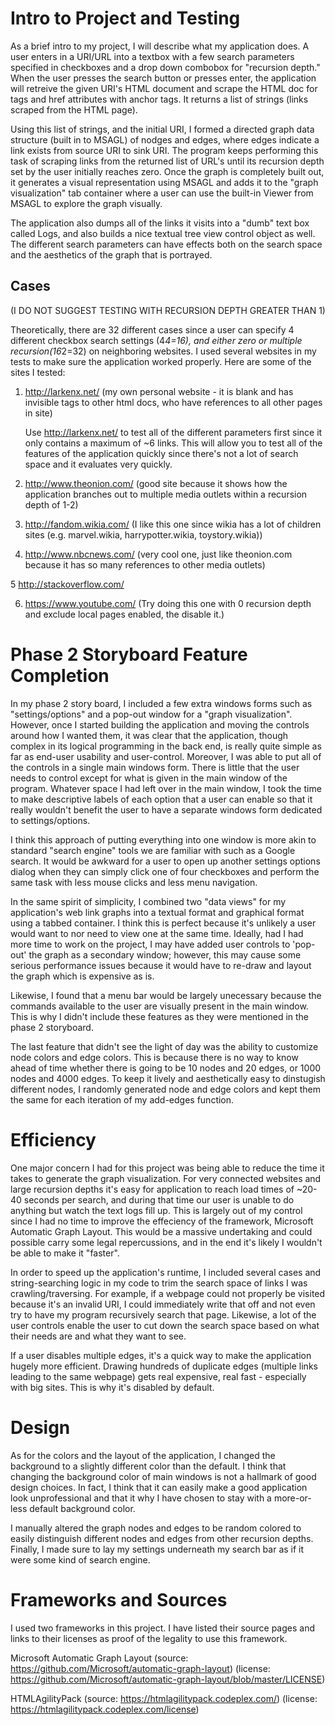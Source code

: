 #  Intro to Project and Testing

As a brief intro to my project, I will describe what my application does. A user enters in a URI/URL into a textbox with a few search parameters specified in checkboxes
and a drop down combobox for "recursion depth." When the user presses the search button or presses enter, the application will retreive the given URI's HTML document
and scrape the HTML doc for <a> tags and href attributes with anchor tags. It returns a list of strings (links scraped from the HTML page).

Using this list of strings, and the initial URI, I formed a directed graph data structure (built in to MSAGL) of nodges and edges, where edges indicate a link exists from
source URI to sink URI. The program keeps performing this task of scraping links from the returned list of URL's until its recursion depth set by the user initially reaches zero.
Once the graph is completely built out, it generates a visual representation using MSAGL and adds it to the "graph visualization" tab container where a user can use the 
built-in Viewer from MSAGL to explore the graph visually.

The application also dumps all of the links it visits into a "dumb" text box called Logs, and also builds a nice textual tree view control object as well. The different
search parameters can have effects both on the search space and the aesthetics of the graph that is portrayed. 

## Cases
(I DO NOT SUGGEST TESTING WITH RECURSION DEPTH GREATER THAN 1)

Theoretically, there are 32 different cases since a user can specify 4 different checkbox search settings (4*4=16), and either zero or multiple recursion(16*2=32) on neighboring websites.
I used several websites in my tests to make sure the application worked properly. Here are some of the sites I tested:

1. http://larkenx.net/ (my own personal website - it is blank and has invisible <a> tags to other html docs, who have references to all other pages in site)

	Use http://larkenx.net/ to test all of the different parameters first since it only contains a maximum of ~6 links. This will allow you to test all of the features of the
	application quickly since there's not a lot of search space and it evaluates very quickly.

2. http://www.theonion.com/ (good site because it shows how the application branches out to multiple media outlets within a recursion depth of 1-2)

3. http://fandom.wikia.com/ (I like this one since wikia has a lot of children sites (e.g. marvel.wikia, harrypotter.wikia, toystory.wikia))

4. http://www.nbcnews.com/ (very cool one, just like theonion.com because it has so many references to other media outlets)

5 http://stackoverflow.com/

6. https://www.youtube.com/ (Try doing this one with 0 recursion depth and exclude local pages enabled, the disable it.)


# Phase 2 Storyboard Feature Completion

In my phase 2 story board, I included a few extra windows forms such as "settings/options" and a pop-out window for a "graph visualization".
However, once I started building the application and moving the controls around how I wanted them, it was clear that the application, though complex in its
logical programming in the back end, is really quite simple as far as end-user usability and user-control. Moreover, I was able to put all of the controls
in a single main windows form. There is little that the user needs to control except for what is given in the main window of the program.
Whatever space I had left over in the main window, I took the time to make descriptive labels of each option that a user can enable so that it really 
wouldn't benefit the user to have a separate windows form dedicated to settings/options.

I think this approach of putting everything into one window is more akin to standard "search engine" tools we are familiar with such as a Google search.
It would be awkward for a user to open up another settings options dialog when they can simply click one of four checkboxes and perform the same
task with less mouse clicks and less menu navigation.

In the same spirit of simplicity, I combined two "data views" for my application's web link graphs into a textual format and graphical format using a tabbed container.
I think this is perfect because it's unlikely a user would want to nor need to view one at the same time. Ideally, had I had more time to work on the project, I may have
added user controls to 'pop-out' the graph as a secondary window; however, this may cause some serious performance issues because it would have to re-draw and layout the
graph which is expensive as is.

Likewise, I found that a menu bar would be largely unecessary because the commands available to the user are visually present in the main window. This is why I didn't
include these features as they were mentioned in the phase 2 storyboard.

The last feature that didn't see the light of day was the ability to customize node colors and edge colors. This is because there is no way to know ahead of time
whether there is going to be 10 nodes and 20 edges, or 1000 nodes and 4000 edges. To keep it lively and aesthetically easy to dinstugish different nodes, I randomly
generated node and edge colors and kept them the same for each iteration of my add-edges function.

# Efficiency

One major concern I had for this project was being able to reduce the time it takes to generate the graph visualization. For very connected websites and large recursion depths
it's easy for application to reach load times of ~20-40 seconds per search, and during that time our user is unable to do anything but watch the text logs fill up.
This is largely out of my control since I had no time to improve the effeciency of the framework, Microsoft Automatic Graph Layout.
This would be a massive undertaking and could possible carry some legal repercussions, and in the end it's likely I wouldn't be able to make it "faster".

In order to speed up the application's runtime, I included several cases and string-searching logic in my code to trim the search space of links I was crawling/traversing.
For example, if a webpage could not properly be visited because it's an invalid URI, I could immediately write that off and not even try to have my program recursively
search that page. Likewise, a lot of the user controls enable the user to cut down the search space based on what their needs are and what they want to see.

If a user disables multiple edges, it's a quick way to make the application hugely more efficient. Drawing hundreds of duplicate edges (multiple links leading to the same webpage)
gets real expensive, real fast - especially with big sites. This is why it's disabled by default.

# Design

As for the colors and the layout of the application, I changed the background to a slightly different color than the default. I think that
changing the background color of main windows is not a hallmark of good design choices. In fact, I think that it can easily make a good
application look unprofessional and that it why I have chosen to stay with a more-or-less default background color.

I manually altered the graph nodes and edges to be random colored to easily distinguish different nodes and edges from other recursion depths.
Finally, I made sure to lay my settings underneath my search bar as if it were some kind of search engine.

# Frameworks and Sources

I used two frameworks in this project. I have listed their source pages and links to their licenses as proof
of the legality to use this framework.

Microsoft Automatic Graph Layout (source: https://github.com/Microsoft/automatic-graph-layout) (license: https://github.com/Microsoft/automatic-graph-layout/blob/master/LICENSE)

HTMLAgilityPack (source: https://htmlagilitypack.codeplex.com/) (license: https://htmlagilitypack.codeplex.com/license)
